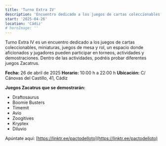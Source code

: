 ```yaml
---
title: 'Turno Extra IV'
description: 'Encuentro dedicado a los juegos de cartas coleccionables, miniaturas, juegos de mesa y rol en Cádiz.'
start: '2025-04-26'
location: 'Cádiz'
# heroImage: ''
---
```


Turno Extra IV es un encuentro dedicado a los juegos de cartas coleccionables, miniaturas, juegos de mesa y rol, un espacio donde aficionados y jugadores pueden participar en torneos, actividades y demostraciones. Dentro de las actividades, podréis probar diferentes juegos Zacatrus.

**Fecha:** 26 de abril de 2025
**Horario:** 10:00 h a 22:00 h
**Ubicación:** C/ Cánovas del Castillo, 41, Cádiz

**Juegos Zacatrus que se demostrarán:**
- Draftosaurus
- Boomie Busters
- Timemit
- Avío
- Zoogitives
- Kryptex
- Diluvio

Apúntate aquí: [https://linktr.ee/pactodelloto](https://linktr.ee/pactodelloto)
